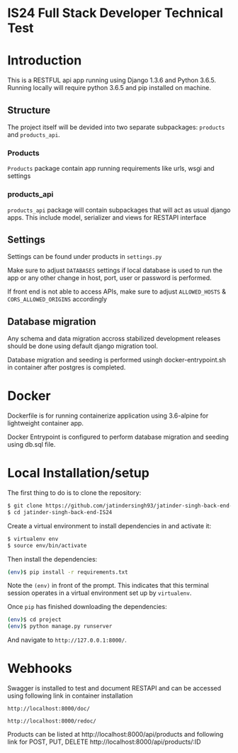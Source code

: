 # IS24 Full Stack Developer Technical Test

# Introduction
This is a RESTFUL api app running using Django 1.3.6 and Python 3.6.5. Running locally will require python 3.6.5 and pip installed on machine.

## Structure

The project itself will be devided into two separate subpackages: `products` and `products_api`.


### Products

`Products` package contain app running requirements like urls, wsgi and settings


### products_api

`products_api` package will contain subpackages that will act as usual django apps. This include model, serializer and views for RESTAPI interface

## Settings

Settings can be found under products in `settings.py`

Make sure to adjust `DATABASES` settings if local database is used to run the app or any other change in host, port, user or password is performed.

If front end is not able to access APIs, make sure to adjust `ALLOWED_HOSTS` & `CORS_ALLOWED_ORIGINS` accordingly

## Database migration

Any schema and data migration accross stabilized development releases should be done using default django migration tool.

Database migration and seeding is performed usingh docker-entrypoint.sh in container after postgres is completed.

# Docker
Dockerfile is for running containerize application using 3.6-alpine for lightweight container app.

Docker Entrypoint is configured to perform database migration and seeding using db.sql file.

# Local Installation/setup
The first thing to do is to clone the repository:

```sh
$ git clone https://github.com/jatindersingh93/jatinder-singh-back-end-IS24.git
$ cd jatinder-singh-back-end-IS24
```

Create a virtual environment to install dependencies in and activate it:

```sh
$ virtualenv env
$ source env/bin/activate
```

Then install the dependencies:

```sh
(env)$ pip install -r requirements.txt
```
Note the `(env)` in front of the prompt. This indicates that this terminal
session operates in a virtual environment set up by `virtualenv`.

Once `pip` has finished downloading the dependencies:
```sh
(env)$ cd project
(env)$ python manage.py runserver
```
And navigate to `http://127.0.0.1:8000/`.


# Webhooks

Swagger is installed to test and document RESTAPI and can be accessed using following link in container installation

`http://localhost:8000/doc/`

`http://localhost:8000/redoc/`


Products can be listed at http://localhost:8000/api/products and following link for POST, PUT, DELETE
http://localhost:8000/api/products/:ID
